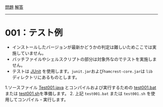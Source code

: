 [問題](../README.md)
[解答](../answer003/README.md)


***
# 001：テスト例

* インストールしたバージョンが最新かどうかの判定は難しいためここでは実施していません。
* バッチファイルやシェルスクリプトの部分は対象外なのでテストを実施しません。
* テストは [JUnit](http://junit.org/junit4/) を使用します。`junit.jar`および`hamcrest-core.jar`は `lib` ディレクトリにあるものとします。

1.ソースファイル [Test001.java](test/Test001.java) とコンパイルおよび実行するための [test001.bat](test001.bat) または [test001.sh](test001.sh)を準備します。
2. 上記 `test001.bat` または `test001.sh` を使用してコンパイル・実行します。
